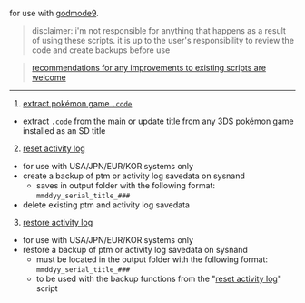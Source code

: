 for use with [godmode9](https://github.com/d0k3/GodMode9).

> disclaimer: i'm not responsible for anything that happens as a result of using these scripts. it is up to the user's responsibility to review the code and create backups before use

> [recommendations for any improvements to existing scripts are welcome](https://github.com/zweilous/gm9scripts/issues)

---

1. [extract pokémon game `.code`](gm9/scripts/extract%20pokemon%20game%20.code.gm9)
  - extract `.code` from the main or update title from any 3DS pokémon game installed as an SD title
2. [reset activity log](gm9/scripts/reset%20activity%20log.gm9)
  - for use with USA/JPN/EUR/KOR systems only
  - create a backup of ptm or activity log savedata on sysnand
    - saves in output folder with the following format: `mmddyy_serial_title_###`
  - delete existing ptm and activity log savedata
3. [restore activity log](gm9/scripts/restore%20activity%20log.gm9)
  - for use with USA/JPN/EUR/KOR systems only
  - restore a backup of ptm or activity log savedata on sysnand
    - must be located in the output folder with the following format: `mmddyy_serial_title_###`
    - to be used with the backup functions from the "[reset activity log](gm9/scripts/reset%20activity%20log.gm9)" script
